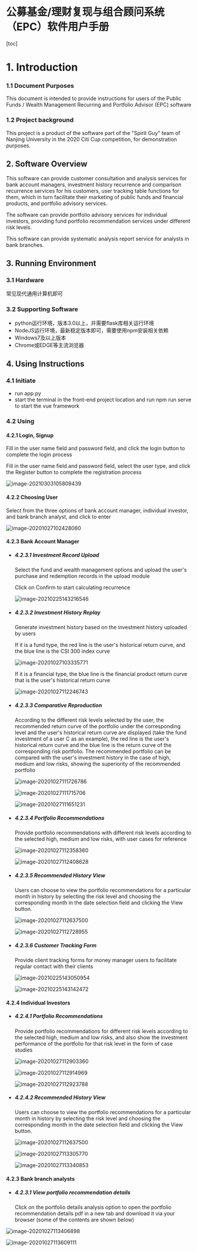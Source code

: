 # 公募基金/理财复现与组合顾问系统（EPC）软件用户手册

[toc]

# 1. Introduction

### 1.1 Document Purposes

This document is intended to provide instructions for users of the Public Funds / Wealth Management Recurring and Portfolio Advisor (EPC) software

### 1.2 Project background

This project is a product of the software part of the "Spirit Guy" team of Nanjing University in the 2020 Citi Cup competition, for demonstration purposes.

## 2. Software Overview

This software can provide customer consultation and analysis services for bank account managers, investment history recurrence and comparison recurrence services for his customers, user tracking table functions for them, which in turn facilitate their marketing of public funds and financial products, and portfolio advisory services.

The software can provide portfolio advisory services for individual investors, providing fund portfolio recommendation services under different risk levels.

This software can provide systematic analysis report service for analysts in bank branches.

## 3. Running Environment

### 3.1 Hardware

常见现代通用计算机即可

### 3.2 Supporting Software

- python运行环境，版本3.0以上，并需要flask库相关运行环境
- NodeJS运行环境，最新稳定版本即可，需要使用npm安装相关依赖
- Windows7及以上版本
- Chrome或EDGE等主流浏览器

## 4. Using Instructions

### 4.1 Initiate

- run app.py
- start the terminal in the front-end project location and run npm run serve to start the vue framework

### 4.2 Using

#### 4.2.1 Login, Signup

Fill in the user name field and password field, and click the login button to complete the login process

Fill in the user name field and password field, select the user type, and click the Register button to complete the registration process

![image-20210303105809439](C:/Users/Daiqj/AppData/Roaming/Typora/typora-user-images/image-20210303105809439.png)

#### 4.2.2 Choosing User

Select from the three options of bank account manager, individual investor, and bank branch analyst, and click to enter

![image-20201027102428060](C:%5CUsers%5CDaiqj%5CAppData%5CRoaming%5CTypora%5Ctypora-user-images%5Cimage-20201027102428060.png)

#### 4.2.3 Bank Account Manager

- ##### 4.2.3.1 Investment Record Upload

  Select the fund and wealth management options and upload the user's purchase and redemption records in the upload module

  Click on Confirm to start calculating recurrence

  ![image-20210225143216546](C:/Users/Daiqj/AppData/Roaming/Typora/typora-user-images/image-20210225143216546.png)

- ##### 4.2.3.2 Investment History Replay

  Generate investment history based on the investment history uploaded by users

  If it is a fund type, the red line is the user's historical return curve, and the blue line is the CSI 300 index curve

  ![image-20201027103335771](C:%5CUsers%5CDaiqj%5CAppData%5CRoaming%5CTypora%5Ctypora-user-images%5Cimage-20201027103335771.png)

  If it is a financial type, the blue line is the financial product return curve that is the user's historical return curve

  ![image-20201027112246743](C:/Users/Daiqj/AppData/Roaming/Typora/typora-user-images/image-20201027112246743.png)

- ##### 4.2.3.3 Comparative Reproduction

  According to the different risk levels selected by the user, the recommended return curve of the portfolio under the corresponding level and the user's historical return curve are displayed (take the fund investment of a user C as an example), the red line is the user's historical return curve and the blue line is the return curve of the corresponding risk portfolio. The recommended portfolio can be compared with the user's investment history in the case of high, medium and low risks, showing the superiority of the recommended portfolio
  
  ![image-20201027111726786](C:/Users/Daiqj/AppData/Roaming/Typora/typora-user-images/image-20201027111726786.png)
  
  ![image-20201027111715706](C:/Users/Daiqj/AppData/Roaming/Typora/typora-user-images/image-20201027111715706.png)
  
  ![image-20201027111651231](C:/Users/Daiqj/AppData/Roaming/Typora/typora-user-images/image-20201027111651231.png)
  
- ##### 4.2.3.4 Portfolio Recommendations
  
  Provide portfolio recommendations with different risk levels according to the selected high, medium and low risks, with user cases for reference
  
  ![image-20201027112358360](C:/Users/Daiqj/AppData/Roaming/Typora/typora-user-images/image-20201027112358360.png)
  
  ![image-20201027112408628](C:/Users/Daiqj/AppData/Roaming/Typora/typora-user-images/image-20201027112408628.png)
  
- ##### 4.2.3.5 Recommended History View
  
  Users can choose to view the portfolio recommendations for a particular month in history by selecting the risk level and choosing the corresponding month in the date selection field and clicking the View button.
  
  ![image-20201027112637500](C:/Users/Daiqj/AppData/Roaming/Typora/typora-user-images/image-20201027112637500.png)
  
  ![image-20201027112728955](C:/Users/Daiqj/AppData/Roaming/Typora/typora-user-images/image-20201027112728955.png)
  
- ##### 4.2.3.6 Customer Tracking Form

  Provide client tracking forms for money manager users to facilitate regular contact with their clients
  
  ![image-20210225143050954](C:/Users/Daiqj/AppData/Roaming/Typora/typora-user-images/image-20210225143050954.png)
  
  ![image-20210225143142472](C:/Users/Daiqj/AppData/Roaming/Typora/typora-user-images/image-20210225143142472.png)

#### 4.2.4 Individual Investors

- ##### 4.2.4.1 Portfolio Recommendations
  
  Provide portfolio recommendations for different risk levels according to the selected high, medium and low risks, and also show the investment performance of the portfolio for that risk level in the form of case studies
  
  ![image-20201027112903360](C:/Users/Daiqj/AppData/Roaming/Typora/typora-user-images/image-20201027112903360.png)
  
  ![image-20201027112914969](C:/Users/Daiqj/AppData/Roaming/Typora/typora-user-images/image-20201027112914969.png)
  
  ![image-20201027112923788](C:/Users/Daiqj/AppData/Roaming/Typora/typora-user-images/image-20201027112923788.png)
  
- ##### 4.2.4.2 Recommended History View
  
  Users can choose to view the portfolio recommendations for a particular month in history by selecting the risk level and choosing the corresponding month in the date selection field and clicking the View button.
  
  ![image-20201027112637500](C:/Users/Daiqj/AppData/Roaming/Typora/typora-user-images/image-20201027112637500.png) 
  
  ![image-20201027113305770](C:/Users/Daiqj/AppData/Roaming/Typora/typora-user-images/image-20201027113305770.png)
  
  ![image-20201027113340853](C:/Users/Daiqj/AppData/Roaming/Typora/typora-user-images/image-20201027113340853.png)

#### 4.2.3 Bank branch analysts

- ##### 4.2.3.1 View portfolio recommendation details

  Click on the portfolio details analysis option to open the portfolio recommendation details pdf in a new tab and download it via your browser (some of the contents are shown below)

![image-20201027113406898](C:/Users/Daiqj/AppData/Roaming/Typora/typora-user-images/image-20201027113406898.png)

![image-20201027113609111](C:/Users/Daiqj/AppData/Roaming/Typora/typora-user-images/image-20201027113609111.png)

